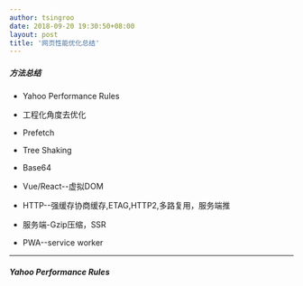 ```yaml
---
author: tsingroo
date: 2018-09-20 19:30:50+08:00
layout: post
title: '网页性能优化总结'
---
```



##### 方法总结
* Yahoo Performance Rules
* 工程化角度去优化
* Prefetch
* Tree Shaking
* Base64
* Vue/React--虚拟DOM

* HTTP--强缓存协商缓存,ETAG,HTTP2,多路复用，服务端推
* 服务端-Gzip压缩，SSR
* PWA--service worker

----
##### Yahoo Performance Rules
